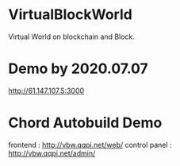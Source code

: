 # VirtualBlockWorld
Virtual World on blockchain and Block.

# Demo by 2020.07.07
http://61.147.107.5:3000

# Chord Autobuild Demo
frontend : http://vbw.qqpi.net/web/
control panel : http://vbw.qqpi.net/admin/
